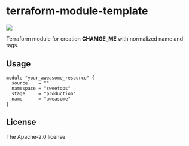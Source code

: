 # terraform-module-template
![](https://github.com/actions/hello-world/workflows/.github/workflows/main.yml/badge.svg)

Terraform module for creation **CHAMGE_ME** with normalized name and tags.

## Usage

```hcl
module "your_aweasome_resource" {
  source    = ""
  namespace = "sweetops"
  stage     = "production"
  name      = "aweasome"
}
```

## License
The Apache-2.0 license
